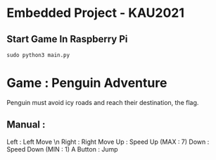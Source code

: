 # Embedded Project - KAU2021

## Start Game In Raspberry Pi

    sudo python3 main.py

Game : Penguin Adventure
===
Penguin must avoid icy roads and reach their destination, the flag.

Manual :
---
Left : Left Move \n
Right : Right Move
Up : Speed Up (MAX : 7)
Down : Speed Down (MIN : 1)
A Button : Jump

